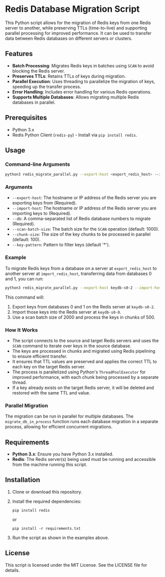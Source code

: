 # Redis Database Migration Script

This Python script allows for the migration of Redis keys from one Redis server to another, while preserving TTLs (time-to-live) and supporting parallel processing for improved performance. It can be used to transfer data between Redis databases on different servers or clusters.

## Features

- **Batch Processing**: Migrates Redis keys in batches using `SCAN` to avoid blocking the Redis server.
- **Preserves TTLs**: Retains TTLs of keys during migration.
- **Parallel Execution**: Uses threading to parallelize the migration of keys, speeding up the transfer process.
- **Error Handling**: Includes error handling for various Redis operations.
- **Supports Multiple Databases**: Allows migrating multiple Redis databases in parallel.

## Prerequisites

- Python 3.x
- Redis Python Client (`redis-py`) - Install via `pip install redis`.

## Usage

### Command-line Arguments
```bash
python3 redis_migrate_parallel.py --export-host <export_redis_host> --import-host <import_redis_host> --db <db_list> --scan-batch-size <scan_batch_size> --chunk-size <chunk_size>

```
### Arguments

- `--export-host`: The hostname or IP address of the Redis server you are exporting keys from (Required).
- `--import-host`: The hostname or IP address of the Redis server you are importing keys to (Required).
- `--db`: A comma-separated list of Redis database numbers to migrate (Required).
- `--scan-batch-size`: The batch size for the `SCAN` operation (default: 1000).
- `--chunk-size`: The size of the key chunks to be processed in parallel (default: 100).
- `--key-pattern`: Pattern to filter keys (default '*').

### Example

To migrate Redis keys from a database on a server at `export_redis_host` to another server at `import_redis_host`, transferring data from databases 0 and 1, you can run:
```bash
python3 redis_migrate_parallel.py --export-host keydb-s0-2 --import-host keydb-s0-0 --db 0,1,4,5,6,9,11,12,13 --scan-batch-size 2000 --chunk-size 500
```
This command will:

1. Export keys from databases 0 and 1 on the Redis server at `keydb-s0-2`.
2. Import those keys into the Redis server at `keydb-s0-0`.
3. Use a scan batch size of 2000 and process the keys in chunks of 500.

### How It Works

- The script connects to the source and target Redis servers and uses the `SCAN` command to iterate over keys in the source database.
- The keys are processed in chunks and migrated using Redis pipelining to ensure efficient transfer.
- It ensures that TTL values are preserved and applies the correct TTL to each key on the target Redis server.
- The process is parallelized using Python's `ThreadPoolExecutor` for improved performance, with each chunk being processed by a separate thread.
- If a key already exists on the target Redis server, it will be deleted and restored with the same TTL and value.

### Parallel Migration

The migration can be run in parallel for multiple databases. The `migrate_db_in_process` function runs each database migration in a separate process, allowing for efficient concurrent migrations.

## Requirements

- **Python 3.x**: Ensure you have Python 3.x installed.
- **Redis**: The Redis server(s) being used must be running and accessible from the machine running this script.

## Installation

1. Clone or download this repository.
2. Install the required dependencies:

    ```
    pip install redis
    ```
   or
   ```
   pip install -r requirements.txt
   ```

3. Run the script as shown in the examples above.

## License

This script is licensed under the MIT License. See the LICENSE file for details.
